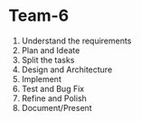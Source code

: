 # Team-6

1. Understand the requirements
2. Plan and Ideate
3. Split the tasks
4. Design and Architecture
5. Implement
6. Test and Bug Fix
7. Refine and Polish
8. Document/Present
